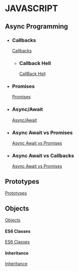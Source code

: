 # JAVASCRIPT

## Async Programming

- ### Callbacks

  [Callbacks](async-programming/ReadMe.md#callbacks)

  - ### Callback Hell

    [CallBack Hell](async-programming/callback-hell/ReadMe.md)

- ### Promises

  [Promises](async-programming/Readme.md#promises)

- ### Async/Await

  [Async/Await](async-programming/ReadMe.md#asyncawait)

- ### Async Await vs Promises

  [Async Await vs Promises](async-programming/ReadMe.md#asyncawait-vs-promises)

- ### Async Await vs Callbacks

  [Async Await vs Promises](async-programming/ReadMe.md#asyncawait-vs-callbacks)

## Prototypes

[Prototypes](/prototypes/ReadMe.md)

## Objects

[Objects](/objects/ReadMe.md)

#### ES6 Classes

[ES6 Classes](/es6-classes/ReadMe.md)

#### Inheritance

[Inheritance](/inheritance/ReadMe.md)
